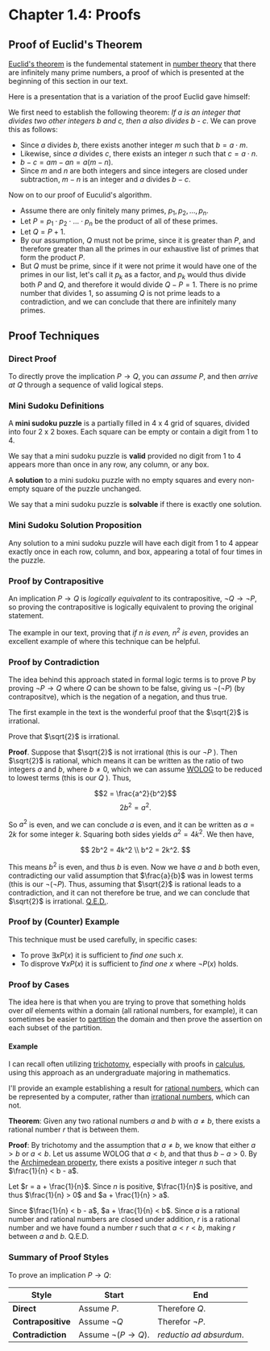 # Chapter 1.4: Proofs

## Proof of Euclid's Theorem

[Euclid's theorem](https://en.wikipedia.org/wiki/Euclid%27s_theorem) is the
fundemental statement in
[number theory](https://en.wikipedia.org/wiki/Number_theory) that there are
infinitely many prime numbers, a proof of which is presented at the beginning
of this section in our text.

Here is a presentation that is a variation of the proof Euclid gave himself:

We first need to establish the following theorem: *If a is an integer that
divides two other integers b and c, then a also divides b - c*. We can prove
this as follows:

* Since $a$ divides $b$, there exists another integer $m$ such that
  $b = a \cdot m$.
* Likewise, since $a$ divides $c$, there exists an integer $n$ such that
  $c = a \cdot n$.
* $b - c = am - an = a(m - n)$.
* Since $m$ and $n$ are both integers and since integers are closed under
  subtraction, $m - n$ is an integer and $a$ divides $b - c$.

Now on to our proof of Euculid's algorithm.

* Assume there are only finitely many primes, $p_1, p_2, ..., p_n$.
* Let $P = p_1 \cdot p_2 \cdot ... \cdot p_n$ be the product of all of these
  primes.
* Let $Q = P + 1$.
* By our assumption, $Q$ must not be prime, since it is greater than $P$,
  and therefore greater than all the primes in our exhaustive list of primes
  that form the product $P$.
* But $Q$ must be prime, since if it were not prime it would have one of
  the primes in our list, let's call it $p_k$ as a factor, and $p_k$ would
  thus divide both $P$ and $Q$, and therefore it would divide $Q - P = 1$.
  There is no prime number that divides $1$, so assuming $Q$ is not prime
  leads to a contradiction, and we can conclude that there are infinitely
  many primes.


## Proof Techniques 

### Direct Proof

To directly prove the implication $P \rightarrow Q$, you can *assume* $P$,
and then *arrive at* $Q$ through a sequence of valid logical steps.

### Mini Sudoku Definitions

A **mini sudoku puzzle** is a partially filled in 4 x 4 grid of squares,
divided into four 2 x 2 boxes. Each square can be empty or contain a digit from
1 to 4.

We say that a mini sudoku puzzle is **valid** provided no digit from 1 to 4
appears more than once in any row, any column, or any box.

A **solution** to a mini sudoku puzzle with no empty squares and every
non-empty square of the puzzle unchanged.

We say that a mini sudoku puzzle is **solvable** if there is exactly one
solution.

### Mini Sudoku Solution Proposition

Any solution to a mini sudoku puzzle will have each digit from 1 to 4 appear
exactly once in each row, column, and box, appearing a total of four times in
the puzzle.


### Proof by Contrapositive

An implication $P \rightarrow Q$ is *logically equivalent* to its
contrapositive, $\lnot Q \rightarrow \lnot P$, so proving the contrapositive
is logically equivalent to proving the original statement.

The example in our text, proving that *if $n$ is even, $n^2$ is even*, provides
an excellent example of where this technique can be helpful.


### Proof by Contradiction

The idea behind this approach stated in formal logic terms is to prove
$P$ by proving $\lnot P \rightarrow Q$ where $Q$ can be shown to be false,
giving us $\lnot (\lnot P)$ (by contrapositve), which is the negation of a
negation, and thus true.

The first example in the text is the wonderful proof that the $\sqrt{2}$ is
irrational.

Prove that $\sqrt{2}$ is irrational.

**Proof**. Suppose that $\sqrt{2}$ is not irrational (this is our $\lnot P$ ).
Then $\sqrt{2}$ is rational, which means it can be written as the ratio of two
integers $a$ and $b$, where $b \ne 0$, which we can assume
[WOLOG](https://en.wikipedia.org/wiki/Without_loss_of_generality) to be reduced
to lowest terms (this is our $Q$ ). Thus,

$$2 = \frac{a^2}{b^2}$$
$$2b^2 = a^2.$$

So $a^2$ is even, and we can conclude $a$ is even, and it can be written
as $a = 2k$ for some integer $k$. Squaring both sides yields $a^2 = 4k^2$. We
then have,

$$
2b^2 = 4k^2 \\
b^2 = 2k^2.
$$

This means $b^2$ is even, and thus $b$ is even. Now we have $a$ and $b$ both
even, contradicting our valid assumption that $\frac{a}{b}$ was in lowest
terms (this is our $\lnot (\lnot P)$. Thus, assuming that $\sqrt{2}$ is
rational leads to a contradiction, and it can not therefore be true, and we
can conclude that $\sqrt{2}$ is irrational.
[Q.E.D.](https://en.wikipedia.org/wiki/Q.E.D.). 


### Proof by (Counter) Example 

This technique must be used carefully, in specific cases:

* To prove $\exists x P(x)$ it is sufficient to *find one* such $x$.
* To disprove $\forall x P(x)$ it is sufficient to *find one* $x$ where 
  $\lnot P(x)$ holds. 


### Proof by Cases 

The idea here is that when you are trying to prove that something holds over
*all* elements within a domain (all rational numbers, for example), it can
sometimes be easier to
[partition](https://en.wikipedia.org/wiki/Partition_of_a_set) the domain and
then prove the assertion on each subset of the partition.

#### Example

I can recall often utilizing
[trichotomy](https://en.wikipedia.org/wiki/Law_of_trichotomy), especially with
proofs in [calculus](https://en.wikipedia.org/wiki/Calculus), using this
approach as an undergraduate majoring in mathematics.

I'll provide an example establishing a result for
[rational numbers](https://en.wikipedia.org/wiki/Rational_number), which can
be represented by a computer, rather than
[irrational numbers](https://en.wikipedia.org/wiki/Irrational_number), which
can not.

**Theorem**: Given any two rational numbers $a$ and $b$ with $a \ne b$, there
exists a rational number $r$ that is between them.

**Proof**: By trichotomy and the assumption that $a \ne b$, we know that
either $a > b$ or $a < b$. Let us assume WOLOG that $a < b$, and that thus
$b - a > 0$.  By the
[Archimedean property](https://en.wikipedia.org/wiki/Archimedean_property),
there exists a positive integer $n$ such that $\frac{1}{n} < b - a$. 

Let $r = a + \frac{1}{n}$. Since $n$ is positive, $\frac{1}{n}$ is positive,
and thus $\frac{1}{n} > 0$ and $a + \frac{1}{n} > a$.

Since $\frac{1}{n} < b - a$, $a + \frac{1}{n} < b$. Since $a$ is a rational
number and rational numbers are closed under addition, $r$ is a rational
number and we have found a number $r$ such that $a < r < b$, making $r$ between
$a$ and $b$. Q.E.D.


### Summary of Proof Styles 

To prove an implication $P \rightarrow Q$:

| Style              | Start                             | End                     |
|--------------------|-----------------------------------|------------------------|
| **Direct**         | Assume $P$.                       | Therefore $Q$.          |
| **Contrapositive** | Assume $\lnot Q$                  | Therefor $\lnot P$.     |
| **Contradiction**  | Assume $\lnot (P \rightarrow Q)$. | *reductio ad absurdum*. |
